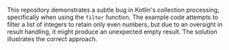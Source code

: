 This repository demonstrates a subtle bug in Kotlin's collection processing, specifically when using the `filter` function. The example code attempts to filter a list of integers to retain only even numbers, but due to an oversight in result handling, it might produce an unexpected empty result. The solution illustrates the correct approach.